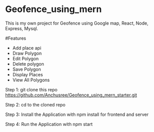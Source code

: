 # Geofence_using_mern
This is my own project for Geofence using Google map, React, Node, Express, Mysql.

#Features
- Add place api
- Draw Polygon
- Edit Polygon
- Delete polygon
- Save Polygon
- Display Places
- View All Polygons

Step 1: git clone this repo https://github.com/Anchusree/Geofence_using_mern_starter.git

Step 2: cd to the cloned repo

Step 3: Install the Application with npm install for frontend and server

Step 4: Run the Application with npm start
